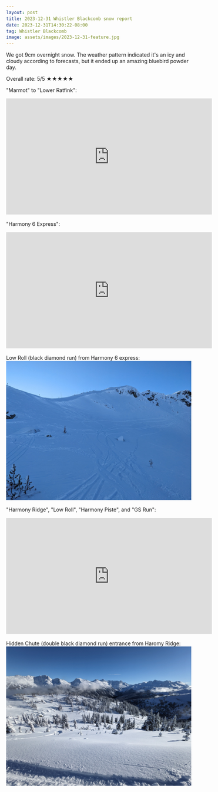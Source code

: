 ```yaml
---
layout: post
title: 2023-12-31 Whistler Blackcomb snow report
date: 2023-12-31T14:30:22-08:00
tag: Whistler Blackcomb
image: assets/images/2023-12-31-feature.jpg
---
```

We got 9cm overnight snow. The weather pattern indicated it's an icy and cloudy according to forecasts, but it ended up an amazing bluebird powder day.

Overall rate: 5/5 ★★★★★

"Marmot" to "Lower Ratfink":
<iframe width="560" height="315" src="https://www.youtube.com/embed/MTzL7_Px46A?si=vQ_QXi4LrGpBDqfg" title="YouTube video player" frameborder="0" allow="accelerometer; autoplay; clipboard-write; encrypted-media; gyroscope; picture-in-picture; web-share" allowfullscreen></iframe>

"Harmony 6 Express":
<iframe width="560" height="315" src="https://www.youtube.com/embed/EKrK3OlZllw?si=Qe8u_G0F3gCltn0I" title="YouTube video player" frameborder="0" allow="accelerometer; autoplay; clipboard-write; encrypted-media; gyroscope; picture-in-picture; web-share" allowfullscreen></iframe>

Low Roll (black diamond run) from Harmony 6 express:
![](/assets/images/2023-12-31-low-roll.jpg)

"Harmony Ridge", "Low Roll", "Harmony Piste", and "GS Run":
<iframe width="560" height="315" src="https://www.youtube.com/embed/9q5caiCNGlE?si=N1f1Ye9OQ0N1O3nn" title="YouTube video player" frameborder="0" allow="accelerometer; autoplay; clipboard-write; encrypted-media; gyroscope; picture-in-picture; web-share" allowfullscreen></iframe>

Hidden Chute (double black diamond run) entrance from Haromy Ridge:
![](/assets/images/2023-12-31-hidden-chute.jpg)

